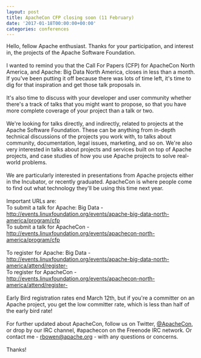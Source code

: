 ```yaml
---
layout: post
title: ApacheCon CFP closing soon (11 February)
date: '2017-01-18T00:00:00+00:00'
categories: conferences
---
```

<div>Hello, fellow Apache enthusiast. Thanks for your participation, and interest in, the projects of the Apache Software Foundation.</div>
  <div><br /></div>
  <div>I wanted to remind you that the Call For Papers (CFP) for ApacheCon North America, and Apache: Big Data North America, closes in less than a month. If you've been putting it off because there was lots of time left, it's time to dig for that inspiration and get those talk proposals in.</div>
  <div><br /></div>
  <div>It's also time to discuss with your developer and user community whether there's a track of talks that you might want to propose, so that you have more complete coverage of your project than a talk or two.</div>
  <div><br /></div>
  <div>We're looking for talks directly, and indirectly, related to projects at the Apache Software Foundation. These can be anything from in-depth technical discussions of the projects you work with, to talks about community, documentation, legal issues, marketing, and so on. We're also very interested in talks about projects and services built on top of Apache projects, and case studies of how you use Apache projects to solve real-world problems.</div>
  <div><br /></div>
  <div>We are particularly interested in presentations from Apache projects either in the Incubator, or recently graduated. ApacheCon is where people come to find out what technology they'll be using this time next year.</div>
  <div><br /></div>
  <div>Important URLs are:</div>
  <div> </div>
  <div>To submit a talk for Apache: Big Data - <a href="http://events.linuxfoundation.org/events/apache-big-data-north-america/program/cfp">http://events.linuxfoundation.org/events/apache-big-data-north-america/program/cfp</a></div>
  <div>To submit a talk for ApacheCon - <a href="http://events.linuxfoundation.org/events/apachecon-north-america/program/cfp">http://events.linuxfoundation.org/events/apachecon-north-america/program/cfp</a></div>
  <div><br /></div>
  <div>To register for Apache: Big Data - <a href="http://events.linuxfoundation.org/events/apache-big-data-north-america/attend/register-">http://events.linuxfoundation.org/events/apache-big-data-north-america/attend/register-</a></div>
  <div>To register for ApacheCon - <a href="http://events.linuxfoundation.org/events/apachecon-north-america/attend/register-">http://events.linuxfoundation.org/events/apachecon-north-america/attend/register-</a></div>
  <div><br /></div>
  <div>Early Bird registration rates end March 12th, but if you're a committer on an Apache project, you get the low committer rate, which is less than half of the early bird rate!</div>
  <div><br /></div>
  <div>For further updated about ApacheCon, follow us on Twitter, <a href="http://twitter.com/apachecon">@ApacheCon</a>, or drop by our IRC channel, #apachecon on the Freenode IRC network. Or contact me - <a href="mailto:rbowen@apache.org">rbowen@apache.org</a> - with any questions or concerns.</div>
  <div><br /></div>
  <div>Thanks!</div>
  <div><br /></div>
